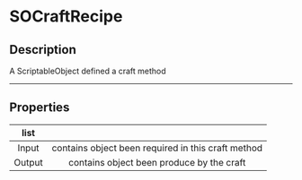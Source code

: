 # SOCraftRecipe

## Description

A ScriptableObject defined a craft method

--- 
## Properties


|list<ItemStack>||
|:-:|:-:|
|Input|contains object been required in this craft method|
|Output|contains object been produce by the craft|


